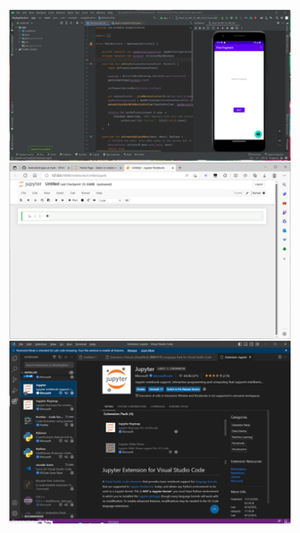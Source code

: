 ![android截图](https://github.com/1814870464/android_3/blob/main/text-1/p1.png)
![jupyter截图](https://github.com/1814870464/android_3/blob/main/text-1/p2.png)
![vscode截图](https://github.com/1814870464/android_3/blob/main/text-1/p3.png)
